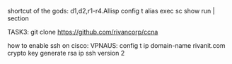 

shortcut of the gods: d1,d2,r1-r4.Allisp
config t 
alias exec sc show run | section

TASK3: 
git clone https://github.com/rivancorp/ccna

how to enable ssh on cisco:
VPNAUS:
config t
ip domain-name rivanit.com
crypto key generate rsa 
ip ssh version 2
